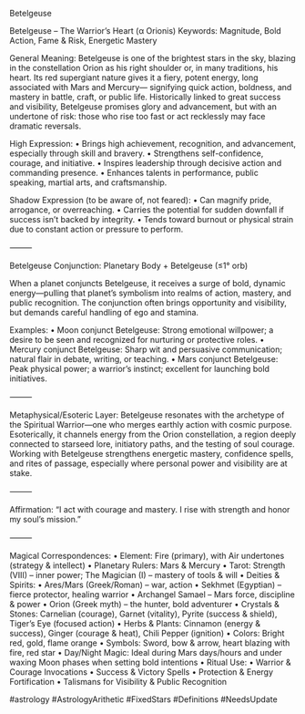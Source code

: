 Betelgeuse

Betelgeuse – The Warrior’s Heart (α Orionis)
Keywords: Magnitude, Bold Action, Fame & Risk, Energetic Mastery

General Meaning:
Betelgeuse is one of the brightest stars in the sky, blazing in the constellation Orion as his right shoulder or, in many traditions, his heart. Its red supergiant nature gives it a fiery, potent energy, long associated with Mars and Mercury— signifying quick action, boldness, and mastery in battle, craft, or public life. Historically linked to great success and visibility, Betelgeuse promises glory and advancement, but with an undertone of risk: those who rise too fast or act recklessly may face dramatic reversals.

High Expression:
	•	Brings high achievement, recognition, and advancement, especially through skill and bravery.
	•	Strengthens self-confidence, courage, and initiative.
	•	Inspires leadership through decisive action and commanding presence.
	•	Enhances talents in performance, public speaking, martial arts, and craftsmanship.

Shadow Expression (to be aware of, not feared):
	•	Can magnify pride, arrogance, or overreaching.
	•	Carries the potential for sudden downfall if success isn’t backed by integrity.
	•	Tends toward burnout or physical strain due to constant action or pressure to perform.

⸻

Betelgeuse Conjunction: Planetary Body + Betelgeuse (≤1° orb)

When a planet conjuncts Betelgeuse, it receives a surge of bold, dynamic energy—pulling that planet’s symbolism into realms of action, mastery, and public recognition. The conjunction often brings opportunity and visibility, but demands careful handling of ego and stamina.

Examples:
	•	Moon conjunct Betelgeuse: Strong emotional willpower; a desire to be seen and recognized for nurturing or protective roles.
	•	Mercury conjunct Betelgeuse: Sharp wit and persuasive communication; natural flair in debate, writing, or teaching.
	•	Mars conjunct Betelgeuse: Peak physical power; a warrior’s instinct; excellent for launching bold initiatives.

⸻

Metaphysical/Esoteric Layer:
Betelgeuse resonates with the archetype of the Spiritual Warrior—one who merges earthly action with cosmic purpose. Esoterically, it channels energy from the Orion constellation, a region deeply connected to starseed lore, initiatory paths, and the testing of soul courage. Working with Betelgeuse strengthens energetic mastery, confidence spells, and rites of passage, especially where personal power and visibility are at stake.

⸻

Affirmation:
“I act with courage and mastery. I rise with strength and honor my soul’s mission.”

⸻

Magical Correspondences:
	•	Element: Fire (primary), with Air undertones (strategy & intellect)
	•	Planetary Rulers: Mars & Mercury
	•	Tarot: Strength (VIII) – inner power; The Magician (I) – mastery of tools & will
	•	Deities & Spirits:
	•	Ares/Mars (Greek/Roman) – war, action
	•	Sekhmet (Egyptian) – fierce protector, healing warrior
	•	Archangel Samael – Mars force, discipline & power
	•	Orion (Greek myth) – the hunter, bold adventurer
	•	Crystals & Stones: Carnelian (courage), Garnet (vitality), Pyrite (success & shield), Tiger’s Eye (focused action)
	•	Herbs & Plants: Cinnamon (energy & success), Ginger (courage & heat), Chili Pepper (ignition)
	•	Colors: Bright red, gold, flame orange
	•	Symbols: Sword, bow & arrow, heart blazing with fire, red star
	•	Day/Night Magic: Ideal during Mars days/hours and under waxing Moon phases when setting bold intentions
	•	Ritual Use:
	•	Warrior & Courage Invocations
	•	Success & Victory Spells
	•	Protection & Energy Fortification
	•	Talismans for Visibility & Public Recognition

#astrology #AstrologyArithetic #FixedStars #Definitions #NeedsUpdate 